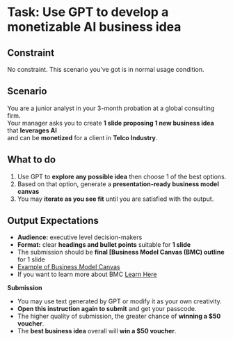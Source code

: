 
# Task: Use GPT to develop a monetizable AI business idea

**Constraint**
---
No constraint. This scenario you've got is in normal usage condition.

**Scenario**
---
You are a junior analyst in your 3-month probation at a global consulting firm. <br>
Your manager asks you to create **1 slide proposing 1 new business idea** that **leverages AI** <br> 
and can be **monetized** for a client in **Telco Industry**.

**What to do**
---
1. Use GPT to **explore any possible idea** then choose 1 of the best options.
2. Based on that option, generate a **presentation-ready business model canvas**
2. You may **iterate as you see fit** until you are satisfied with the output.

**Output Expectations**
---
- **Audience:** executive level decision-makers  
- **Format:** clear **headings and bullet points** suitable for **1 slide**
- The submission should be **final [Business Model Canvas (BMC) outline** for 1 slide
- [Example of Business Model Canvas](https://www.garyfox.co/business-model-canvas-examples-explore-30-canvas-models/)
- If you want to learn more about BMC [Learn Here](https://www.interaction-design.org/literature/topics/business-model-canvas?srsltid=AfmBOoocXvVcRYkDhsLEhjVMchR2rnuUeOHsADc1HzCW_hKJvRLfmqMh)

**Submission**
- You may use text generated by GPT or modify it as your own creativity.
- **Open this instruction again to submit** and get your passcode.
- The higher quality of submission, the greater chance of **winning a $50 voucher**.
- The **best business idea** overall will **win a $50 voucher**.
